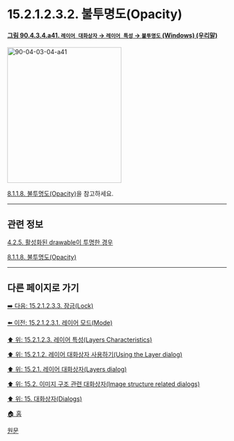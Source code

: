 # 15.2.1.2.3.2. 불투명도(Opacity)

<a id="90-04-03-04-a41"></a>

#### [그림 90.4.3.4.a41. `레이어 대화상자` → `레이어 특성` → `불투명도` (Windows) (우리말)](./90-04-03-04-opacity.md#90-04-03-04-a41)
<img width="262" height="312" alt="90-04-03-04-a41" src="https://github.com/wonder13662/gimp/assets/15767104/a0abe63e-5388-4fa8-81e8-a768e2445eff" />

[8.1.1.8. 불투명도(Opacity)](./08-01-01-08-opacity.md)을 참고하세요.

***

## 관련 정보

[4.2.5. 활성화된 drawable이 투명한 경우](./04-02-05-the-active-drawable-is-tranparent.md)

[8.1.1.8. 불투명도(Opacity)](./08-01-01-08-opacity.md)

***

## 다른 페이지로 가기

[➡️ 다음: 15.2.1.2.3.3. 잠금(Lock)](./15-02-01-02-03-03-lock.md)

[⬅️ 이전: 15.2.1.2.3.1. 레이어 모드(Mode)](./15-02-01-02-03-01-mode.md)

[⬆️ 위: 15.2.1.2.3. 레이어 특성(Layers Characteristics)](./15-02-01-02-03-00-layers_characteristics.md)

[⬆️ 위: 15.2.1.2. 레이어 대화상자 사용하기(Using the Layer dialog)](./15-02-01-02-00-using_the_layer_dialog.md)

[⬆️ 위: 15.2.1. 레이어 대화상자(Layers dialog)](./15-02-01-00-layers-dialog.md)

[⬆️ 위: 15.2. 이미지 구조 관련 대화상자(Image structure related dialogs)](./15-02-00-image-structure-related-dialogs.md)

[⬆️ 위: 15. 대화상자(Dialogs)](./15-00-dialogs.md)

[🏠 홈](./00-home.md)

[원문](https://docs.gimp.org/2.10/ko/gimp-dialogs-structure.html#gimp-layer-characteristics)
